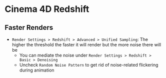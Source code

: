 # Cinema 4D Redshift

## Faster Renders

- `Render Settings > Redshift > Advanced > Unified Sampling`: The higher the threshold the faster it will render but the more noise there will be
    - You can mediate the noise under  `Render Settings > Redshift > Basic > Denoising`
    - Uncheck `Random Noise Pattern` to get rid of noise-related flickering during animation
